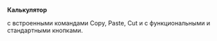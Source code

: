 **Калькулятор**

с встроенными командами Copy, Paste, Cut и с функциональными и стандартными кнопками.
